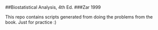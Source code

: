 ##Biostatistical Analysis, 4th Ed.
###Zar 1999

This repo contains scripts generated from doing the problems
from the book. Just for practice :)
